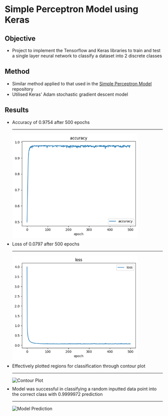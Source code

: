 # Simple Perceptron Model using Keras

## Objective 
- Project to implement the Tensorflow and Keras libraries to train and test a single layer neural network to classify a dataset into 2 discrete classes

## Method
- Similar method applied to that used in the [Simple Perceptron Model](https://github.com/sebdisiena/Simple-Perceptron-Model?tab=readme-ov-file) repository
- Utilised Keras' Adam stochastic gradient descent model  

## Results
- Accuracy of 0.9754 after 500 epochs 
  <!-- ![Accuracy Plot](Figures/accuracy_plot.png) -->
  <hr>
  <img src="Figures/accuracy_plot.png" alt="Accuracy Plot" width="400" style="display:block; margin:10px 0;"> 
- Loss of 0.0797 after 500 epochs
  <!-- ![Loss Plot](Figures/loss_plot.png) -->
  <hr>
  <img src="Figures/loss_plot.png" alt="Loss Plot" width="400" style="display:block; margin:10px 0;">
- Effectively plotted regions for classification through contour plot
  <!-- ![Contour Plot](Figures/countour_plot.png) -->
  <hr>
  <img src="Figures/contour_plot.png" alt="Contour Plot" width="400" style="display:block; margin:10px 0;">
- Model was successful in classifying a random inputted data point into the correct class with 0.9999972 prediction
  <!-- ![Model Prediction](Figures/model_prediction_new_point.png) -->
  <hr>
  <img src="Figures/model_prediction_new_plot.png" alt="Model Prediction" width="400" style="display:block; margin:10px 0;">